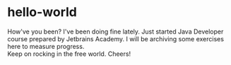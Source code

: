 # hello-world

How've you been?
I've been doing fine lately.
Just started Java Developer course prepared by Jetbrains Academy. 
I will be archiving some exercises here to measure progress.  
Keep on rocking in the free world. 
Cheers!

